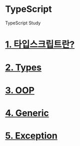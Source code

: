 # TypeScript
TypeScript Study

# [1. 타입스크립트란?]()

# [2. Types](https://github.com/mbsmbs/typescript/blob/main/Types/Types.md)

# [3. OOP](https://github.com/mbsmbs/typescript/blob/main/OOP/OOP.md)

# [4. Generic](https://github.com/mbsmbs/typescript/blob/main/Generic/Generic.md)

# [5. Exception]()
